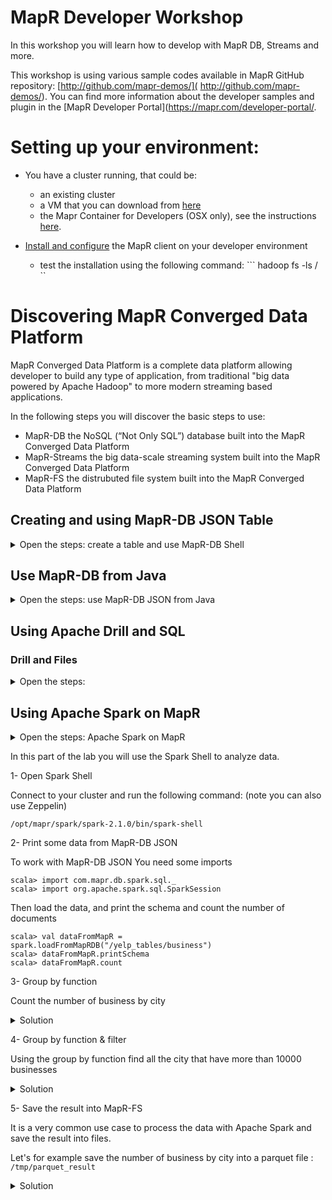 # MapR Developer Workshop

In this workshop you will learn how to develop with MapR DB, Streams and more.

This workshop is using various sample codes available in MapR GitHub repository: [http://github.com/mapr-demos/]( http://github.com/mapr-demos/). You can find more information about the developer samples and plugin in the [MapR Developer Portal](https://mapr.com/developer-portal/.

# Setting up your environment:

* You have a cluster running, that could be:
    * an existing cluster
    * a VM that you can download from [here](https://mapr.com/products/mapr-sandbox-hadoop/)
    * the Mapr Container for Developers (OSX only), see the instructions [here](https://maprdocs.mapr.com/home/MapRContainerDevelopers/MapRContainerDevelopersOverview.html).

* [Install and configure](https://maprdocs.mapr.com/home/AdvancedInstallation/SettingUptheClient-install-mapr-client.html) the MapR client on your developer environment
    * test the installation using the following command:
        ``` hadoop fs -ls / ``



# Discovering MapR Converged Data Platform

MapR Converged Data Platform is a complete data platform allowing developer to build any type of application, from traditional "big data powered by Apache Hadoop" to more modern streaming based applications.

In the following steps you will discover the basic steps to use:

* MapR-DB the NoSQL (“Not Only SQL”) database built into the MapR Converged Data Platform
* MapR-Streams the big data-scale streaming system built into the MapR Converged Data Platform
* MapR-FS the distrubuted file system built into the MapR Converged Data Platform



## Creating and using MapR-DB JSON Table

<details>
<summary>Open the steps: create a table and use MapR-DB Shell</summary>

Open a terminal window and connect using SSH to one node of your cluster

### 1- Connect to MapR Cluster

If you are using the MapR Container for Developers connect using the following command: *(`root` password is `mapr`)*

```
ssh root@localhost -p 2222 
```

### 2- Navigate into MapR-FS

You can list content of the MapR File System using the following commands:

```
hadoop fs -ls /
```

You can also use the file system directly using simple POSIX comamnds: (on the MapR Container for Developers )

```
cd /mapr/

ls 
```

If you are using another cluster:

```
cd /mapr/trainer.mapr.com/

ls
```
where `trainer.mapr.com` is the name of your cluster.

As you can see, you can list the content of MapR File System, that give you access to all the data store on the cluster, that could be made of hundreds or more nodes.


### 3- Create a MapR-DB JSON Table

MapR provide a command line tool named `maprcli` that allows to manage cluster including resource creation. 

----
3.1- Let's create a newa table in the `/apps` directory.
<details> 

```
maprcli table create -path /apps/workshop -tabletype json
```
</details> 

----
3.2- Let's also make this table "public" to ease the access from your development environment:

<details> 

```
maprcli table cf edit -path /apps/workshop -cfname default -readperm p -writeperm p -traverseperm  p
```

This command set the `default` column family permission in read, write and traverse to public `p`. You can find more informations about table permissions in the [MapR Documentation](https://maprdocs.mapr.com/home/MapR-DB/JSON_DB/granting_or_denying_access_to_fields_with_aces.html).
</details> 




### 4- Use MapR-DB Shell

Now that the MapR-DB Table is created you can use MapR-DB Shell to use it.

Run the following commands in to the terminal

-----
4.1 Insert Data
<details> 

```
mapr dbshell

maprdb root:> find /apps/workshop

maprdb root:> find /apps/workshop

maprdb root:> insert /apps/workshop --value '{"_id":"doc001", "name":{ "first":"John","last":"Doe" }, "age":45   }'

maprdb root:> find /apps/workshop

```

Insert more documents:

```
maprdb root:> insert /apps/workshop --value '{"_id":"doc002", "name":{ "first":"David","last":"Simon" }, "age":35   }' 

maprdb root:> insert /apps/workshop --value '{"_id":"doc003", "name":{ "first":"Steve","last":"Allen" }, "age":49  }' 

maprdb root:> find /apps/workshop

```

You can find more information about MapR DB Shell command using: `help`.
</details> 

-----
4.2 Query Documents
<details> 
Now that we have data into MapR-DB, you can find specific documents using the OJAI Query syntax documented [here](https://maprdocs.mapr.com/home/MapR-DB/JSON_DB/OJAIQueryConditionOperators.html) and [MapR-DB Shell Documentation](https://maprdocs.mapr.com/home/MapR-DB/JSON_DB/QueryWithDBShell.html) 


Find documents, where age equals 35, using the `--where` operator
```
maprdb root:> find /apps/workshop --where '{ "$eq" : { "age" : 35 }  }'
```

Same query but limiting the number of fields returned by the query, using the `--fields` operator:
```
maprdb root:> find /apps/workshop --where '{ "$eq" : { "age" : 35 }  }' --fields _id,name.last
```
</details> 

----
4.3 Update Documents

<details> 
You can also use [MapR-DB Shell to update or delete documents(https://maprdocs.mapr.com/home/ReferenceGuide/dbshell-update.html?hl=mutation%2Cdb%2Cjson)]:
 
Adding a new field:
```
maprdb root:> update /apps/workshop --id doc002 --m ' {"$set" : {"type":"player"}  '

maprdb root:> find /apps/workshop

```

Increment `age`: 

```
maprdb root:> update /apps/workshop --id doc002 --m ' {"$increment" : {"age":1}}'

maprdb root:> find /apps/workshop
```

Modify multiple fields
```
maprdb root:> update /apps/workshop --id doc002 --m ' {"$set" : [{"age":33}, {"city":"Paris"}]}'

maprdb root:> find /apps/workshop
```

Remove a field

```
maprdb root:> update /apps/workshop --id doc002 --m ' {"$delete" : ["city","type"]}'

maprdb root:> find /apps/workshop 
```

4.4 Delete Documents

Let's now delete a document

```
maprdb root:> delete /apps/workshop --id doc002 

maprdb root:> find /apps/workshop 

```
</details>

</details>


## Use MapR-DB from Java

<details>
<summary>Open the steps: use MapR-DB JSON from Java</summary>

The Java project is a complete Maven project located in the `./java-sample ` folder.

Open the project in your favorite IDE, and then look into the sources:

* `src/main/java/com/mapr/workshop/exercices/`: contains simple skeleton that you have to finish to use MapR-DB JSON from Java
* `src/main/java/com/mapr/workshop/solutions/`: contains the solutions of the exercices describe above

</details>




## Using Apache Drill and SQL

### Drill and Files

<details>
<summary>Open the steps:</summary>

A very command use case when working with Data is to do analytics. The best language for analytics is SQL, and MapR Converged Platform provide a powerfull distributed SQL query engine: [Apache Drill](https://drill.apache.org/).

Apache Drill allows you to run queries on many datasource: MapR-DB Tables (JSON and Binary), Apache Hbase, MapR-FS with various format.

For this part of the workshop, you will use the Yelp JSON Dataset available [here](https://www.yelp.com/dataset_challenge). **(note: the dataset has been installed on the workshop VMs)**

### 1- Import the JSON documents into MapR-DB JSON tables

We will import the Yelp JSON documents into MapR-DB JSON tables using the [mapr importJSON](https://maprdocs.mapr.com/home/ReferenceGuide/mapr_importjson.html?hl=importjson) command. Note, the source file path specified in `mapr importJSON` must be a valid path in the MapR filesystem. 

On your cluster:

If not already present, create folders for Yelp dataset (tables and files)
```
hadoop fs -mkdir /yelp
hadoop fs -mkdir /yelp_tables
```

Go to the Drill UI [http://localhost:8047](http://localhost:8047), or Zeppelin to run some SQL Queries:


----
1- View the content of the database:

```
select * from  dfs.`/yelp/business.json` limit 1;
```


----
2- Total reviews in the data set

```
select sum(review_count) as totalreviews from dfs.`/yelp/business.json`;
```

----
3- Top 10 states and cities in total number of reviews

<details>
<summary>Solution</summary>

```
select state, city, count(*) totalreviews 
from dfs.`/yelp/business.json` 
group by state, city order by count(*) desc limit 10;
```
</details>


----
4- Average number of reviews per business star rating

<details>
<summary>Solution</summary>

```
select stars,trunc(avg(review_count)) reviewsavg 
from dfs.`/yelp/business.json`
group by stars order by stars desc;
```
</details>

----
5- Top businesses with high review counts (> 1000)

<details>
<summary>Solution</summary>

```
select stars,trunc(avg(review_count)) reviewsavg 
from dfs.`/yelp/business.json`
group by stars order by stars desc;
```

</details>

----
6- Saturday open and close times for a few businesses

<details>
<summary>Solution</summary>

```
select b.name, b.hours.Saturday.`open`,
b.hours.Saturday.`close`  
from
dfs.`/yelp/business.json`
b limit 10;
```

</details>

----
7- Count the number of "Restaurants"

Note: you have to use the `repeated_contains` operator on the `categories` field.

<details>
<summary>Solution</summary>

```
select count(*) as TotalRestaurants 
from dfs.`/yelp/business.json` 
where true=repeated_contains(categories,'Restaurants');
```

</details>


You can find more queries in the Drill tutorial [here](https://drill.apache.org/docs/analyzing-the-yelp-academic-dataset/)


### Drill and MapR-DB

It is also possible to use MapR-DB JSON with Drill, simply replace the directory or file name by your table name, for example:

```
select * from dfs.`/apps/workshop`
```


It is possible to import the Yelp dataset into Mapr-DB using the following command, that you run on your MapR Cluster:


```
mapr importJSON -idField business_id -src /yelp/business.json -dst /yelp_tables/business -mapreduce false
```

Make the tables public if you want to use it from your Java application runnin on your IDE:

```
maprcli table cf edit -path /yelp_tables/business -cfname default -readperm p -writeperm p
```

#### MapR-DB Secondary Indexes

<details>


Run the following query:

```
select name, stars from dfs.`/yelp_tables/business` where stars = 5;
```

**Simple Index**

You can now improve the performance of this query using an index. In a new terminal window run the following command to create an index on the `stars` field sorted in descending order (`-1`).

```
maprcli table index add -path /yelp_tables/business -index idx_stars -indexedfields 'stars:-1'
```

If you execute the query, multiple times, now it should be faster, since the index is used.

In this case Apache Drill is using the index to find all the stars equal to 5, then retrieve the name of the business from the document itself.

You can use the `EXPLAIN PLAN` command or use the `Profiles` tab to see how drill is executing the query.

The result of the explain plan will be a JSON document explaining the query plan, you can look in the `scanSpec` attribute that use the index if present. You can look at the following attributes in the `scanSpec` attribute:

* `secondaryIndex` equals true when a secondary index is created
* `startRow` and `stopRow` that show the index key used by the query
* `indexName` set to `idx_stars` that is the index used by the query


If you want to delete the index to compare the execution plan run the followind command as `mapr` in a terminal:

```
maprcli table index remove -path /yelp_tables/business -index idx_stars  
```

**Covering Queries**

In the index you have created in the previous step, we have specific the `-indexedfields` parameter to set the index key with the `stars` values. It is also possible to add some non indexed field to the index using the `-includedfields`. 

In this case the index includes some other fields that could be used by applications to allow the query to only access the index without having to retrieve any value from the JSON table itself.

Let's recreate the index on `stars` field and add the `name` to the list of included fields.

```
# if you have not deleted the index yet
$ maprcli table index remove -path /yelp_tables/business -index idx_stars  

$ maprcli table index add -path /yelp_tables/business -index idx_stars -indexedfields 'stars:-1' -includedfields 'name'
```

If you execute the query, multiple times, now it should be even faster than previous queries since Drill is doing a covered queries, only accessing the index.

Look at the profiling of the following query using the new index
```
select name, stars from dfs.`/yelp_tables/business` where stars = 5;
```

The main change in the explain plan compare to previous queries is:

* `includedFields` attribute that show the fields used by the queries.

</details>

</details>




## Using Apache Spark on MapR

<details>
<summary> Open the steps: Apache Spark on MapR<summary>

In this part of the lab you will use the Spark Shell to analyze data.

1- Open Spark Shell

Connect to your cluster and run the following command: (note you can also use Zeppelin)

```
/opt/mapr/spark/spark-2.1.0/bin/spark-shell
```

2- Print some data from MapR-DB JSON

To work with MapR-DB JSON You need some imports

```
scala> import com.mapr.db.spark.sql._
scala> import org.apache.spark.sql.SparkSession

```

Then load the data, and print the schema and count the number of documents

```
scala> val dataFromMapR = spark.loadFromMapRDB("/yelp_tables/business")
scala> dataFromMapR.printSchema
scala> dataFromMapR.count
```

3- Group by function 

Count the number of business by city

<details>
<summary>Solution</summary>

```
scala> dataFromMapR.groupBy("city").count().show()
```

</details>


4- Group by function & filter

Using the group by function find all the city that have more than 10000 businesses

<details>
<summary>Solution</summary>

```
scala> dataFromMapR.groupBy("city").count().filter("count > 10000").show()
```

</details>

5- Save the result into MapR-FS

It is a very common use case to process the data with Apache Spark and save the result into files.

Let's for example save the number of business by city into a parquet file :  `/tmp/parquet_result`

<details>
<summary>Solution</summary>

```
scala> import org.apache.spark.sql.SaveMode
scala>  dataFromMapR.groupBy("city").count().write.mode(SaveMode.Overwrite).parquet("maprfs:///tmp/parquet_result")
```


You can use Drill (or Spark) to check the result, for example using Drill:

```
select * from dfs.`/tmp/parquet_result` limit 100
```

</details>
